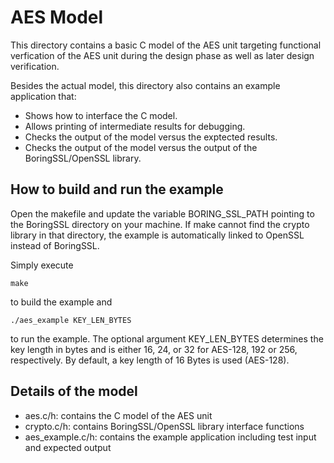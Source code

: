 AES Model
=========

This directory contains a basic C model of the AES unit targeting functional
verfication of the AES unit during the design phase as well as later design
verification.

Besides the actual model, this directory also contains an example application
that:
- Shows how to interface the C model.
- Allows printing of intermediate results for debugging.
- Checks the output of the model versus the exptected results.
- Checks the output of the model versus the output of the BoringSSL/OpenSSL
  library.

How to build and run the example
--------------------------------

Open the makefile and update the variable BORING_SSL_PATH pointing to the
BoringSSL directory on your machine. If make cannot find the crypto library
in that directory, the example is automatically linked to OpenSSL instead
of BoringSSL.

Simply execute

   ```make```

to build the example and

   ```./aes_example KEY_LEN_BYTES```

to run the example. The optional argument KEY_LEN_BYTES determines the key
length in bytes and is either 16, 24, or 32 for AES-128, 192 or 256,
respectively. By default, a key length of 16 Bytes is used (AES-128).

Details of the model
--------------------

- aes.c/h: contains the C model of the AES unit
- crypto.c/h: contains BoringSSL/OpenSSL library interface functions
- aes_example.c/h: contains the example application including test
  input and expected output
